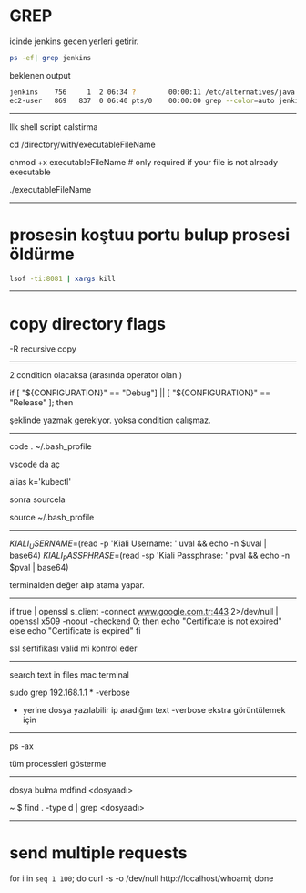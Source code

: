 
# GREP

icinde jenkins gecen yerleri getirir.

```sh
ps -ef| grep jenkins
```

beklenen output

```sh
jenkins    756     1  2 06:34 ?        00:00:11 /etc/alternatives/java -Dcom.sun.akuma.Daemon=daemonized -Djava.awt.headless=true -DJENKINS_HOME=/var/lib/jenkins -jar /usr/lib/jenkins/jenkins.war --logfile=/var/log/jenkins/jenkins.log --webroot=/var/cache/jenkins/war --daemon --httpPort=8080 --debug=5 --handlerCountMax=100 --handlerCountMaxIdle=20
ec2-user   869   837  0 06:40 pts/0    00:00:00 grep --color=auto jenkin
```

-------


Ilk shell script calstirma

cd /directory/with/executableFileName

chmod +x executableFileName     # only required if your file is not already executable

./executableFileName



----------

# prosesin koştuu portu bulup prosesi öldürme

```sh
lsof -ti:8081 | xargs kill
```
---

# copy directory flags

-R recursive copy

-----


2 condition olacaksa (arasında operator olan )

if [ "${CONFIGURATION}" == "Debug"] || [ "${CONFIGURATION}" == "Release"   ]; then


şeklinde yazmak gerekiyor. yoksa condition çalışmaz. 


-----


code . ~/.bash_profile 

vscode da aç

alias k='kubectl'

sonra sourcela

source ~/.bash_profile

------


$KIALI_USERNAME=$(read -p 'Kiali Username: ' uval && echo -n $uval | base64)
$KIALI_PASSPHRASE=$(read -sp 'Kiali Passphrase: ' pval && echo -n $pval | base64)


terminalden değer alıp atama yapar.


------------


if true | openssl s_client -connect www.google.com.tr:443 2>/dev/null | \
  openssl x509 -noout -checkend 0; then
  echo "Certificate is not expired"
else
  echo "Certificate is expired"
fi


ssl sertifikası valid mi kontrol eder


----


search text in files mac terminal

sudo grep 192.168.1.1 * -verbose

* yerine dosya yazılabilir
ip aradığım text
-verbose ekstra görüntülemek için


----

ps -ax

tüm processleri gösterme


-----------

dosya bulma
mdfind <dosyaadı>

~ $ find . -type d | grep <dosyaadı>

------

# send multiple requests
 for i in `seq 1 100`; do curl -s -o /dev/null http://localhost/whoami; done

 